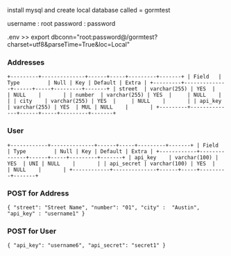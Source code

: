 
install mysql and create local database called = gormtest

username : root
password : password

.env >> export dbconn="root:password@/gormtest?charset=utf8&parseTime=True&loc=Local"


### Addresses 
`
+---------+--------------+------+-----+---------+-------+
| Field   | Type         | Null | Key | Default | Extra |
+---------+--------------+------+-----+---------+-------+
| street  | varchar(255) | YES  |     | NULL    |       |
| number  | varchar(255) | YES  |     | NULL    |       |
| city    | varchar(255) | YES  |     | NULL    |       |
| api_key | varchar(255) | YES  | MUL | NULL    |       |
+---------+--------------+------+-----+---------+-------+
`

### User 
`
+------------+--------------+------+-----+---------+-------+
| Field      | Type         | Null | Key | Default | Extra |
+------------+--------------+------+-----+---------+-------+
| api_key    | varchar(100) | YES  | UNI | NULL    |       |
| api_secret | varchar(100) | YES  |     | NULL    |       |
+------------+--------------+------+-----+---------+-------+
`

### POST for Address 
`
{
	"street": "Street Name",
	"number": "01",
	"city" :  "Austin",
	"api_key" : "username1"
}
`

### POST for User 
`
{
	"api_key": "username6",
	"api_secret": "secret1"
}
`